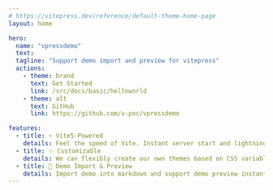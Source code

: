 ```yaml
---
# https://vitepress.dev/reference/default-theme-home-page
layout: home

hero:
  name: "vpressdemo"
  text:
  tagline: "Support demo import and preview for vitepress"
  actions:
    - theme: brand
      text: Get Started
      link: /src/docs/basic/helloworld
    - theme: alt
      text: GitHub
      link: https://github.com/v-poc/vpressdemo

features:
  - title: ⚡️ Vite5-Powered
    details: Feel the speed of Vite. Instant server start and lightning fast HMR that stays fast regardless of the app size.
  - title: ✨ Customizable
    details: We can flexibly create our own themes based on CSS variables.
  - title: 📘 Demo Import & Preview
    details: Import demo into markdown and support demo preview instantly.
---
```

